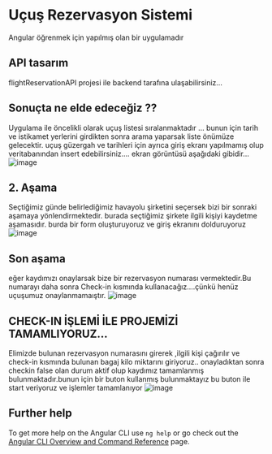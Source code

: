# Uçuş Rezervasyon Sistemi

Angular öğrenmek için yapılmış olan bir uygulamadır

## API tasarım 

flightReservationAPI projesi ile backend tarafına ulaşabilirsiniz...

## Sonuçta ne elde edeceğiz ??

Uygulama ile öncelikli olarak uçuş listesi sıralanmaktadır ... bunun için tarih ve istikamet yerlerini girdikten sonra arama yaparsak liste önümüze gelecektir.
uçuş güzergah ve tarihleri için ayrıca giriş ekranı yapılmamış olup veritabanından insert edebilirsiniz....
ekran görüntüsü aşağıdaki gibidir...
![image](https://user-images.githubusercontent.com/45200802/183426881-21547d7e-1550-4aef-b8b1-0a9c77098fff.png)


## 2. Aşama

Seçtiğimiz günde belirlediğimiz havayolu şirketini seçersek bizi bir sonraki aşamaya yönlendirmektedir.
burada seçtiğimiz şirkete ilgili kişiyi kaydetme aşamasıdır.
burda bir form oluşturuyoruz ve giriş ekranını dolduruyoruz ![image](https://user-images.githubusercontent.com/45200802/183428347-31319e83-2219-4551-8797-6cf0ae00e38b.png)


## Son aşama

eğer kaydımızı onaylarsak bize bir rezervasyon numarası vermektedir.Bu numarayı daha sonra Check-in kısmında kullanacağız....çünkü henüz uçuşumuz onaylanmamaıştır.
![image](https://user-images.githubusercontent.com/45200802/183428887-109e8df5-7fb2-439a-a2c7-e5ac46368aa1.png)


## CHECK-IN İŞLEMİ İLE PROJEMİZİ TAMAMLIYORUZ...

Elimizde bulunan rezervasyon numarasını girerek ,ilgili kişi çağırılır ve check-in kısmında bulunan bagaj kilo miktarını giriyoruz.. onayladıktan sonra checkin false olan durum aktif olup kaydımız tamamlanmış bulunmaktadır.bunun için bir buton kullanmış bulunmaktayız bu buton ile start veriyoruz ve işlemler tamamlanıyor
![image](https://user-images.githubusercontent.com/45200802/183429615-3ac96d61-24a5-442a-8e1f-de5645153923.png)


## Further help

To get more help on the Angular CLI use `ng help` or go check out the [Angular CLI Overview and Command Reference](https://angular.io/cli) page.
